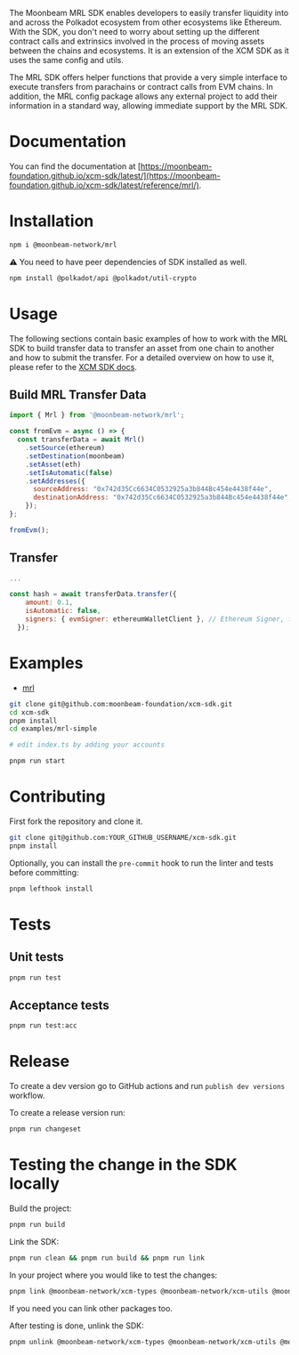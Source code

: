 The Moonbeam MRL SDK enables developers to easily transfer liquidity into and across the Polkadot ecosystem from other ecosystems like Ethereum. With the SDK, you don't need to worry about setting up the different contract calls and extrinsics involved in the process of moving assets between the chains and ecosystems. It is an extension of the XCM SDK as it uses the same config and utils.

The MRL SDK offers helper functions that provide a very simple interface to execute transfers from parachains or contract calls from EVM chains. In addition, the MRL config package allows any external project to add their information in a standard way, allowing immediate support by the MRL SDK.

# Documentation

You can find the documentation at [https://moonbeam-foundation.github.io/xcm-sdk/latest/](https://moonbeam-foundation.github.io/xcm-sdk/latest/reference/mrl/).

# Installation

```bash
npm i @moonbeam-network/mrl
```

:warning: You need to have peer dependencies of SDK installed as well.

```bash
npm install @polkadot/api @polkadot/util-crypto
```

# Usage

The following sections contain basic examples of how to work with the MRL SDK to build transfer data to transfer an asset from one chain to another and how to submit the transfer. For a detailed overview on how to use it, please refer to the [XCM SDK docs](https://moonbeam-foundation.github.io/xcm-sdk/latest/example-usage/mrl).

## Build MRL Transfer Data

```js
import { Mrl } from '@moonbeam-network/mrl';

const fromEvm = async () => {
  const transferData = await Mrl()
    .setSource(ethereum)
    .setDestination(moonbeam)
    .setAsset(eth)
    .setIsAutomatic(false)
    .setAddresses({
      sourceAddress: "0x742d35Cc6634C0532925a3b844Bc454e4438f44e",
      destinationAddress: "0x742d35Cc6634C0532925a3b844Bc454e4438f44e",
    });
};

fromEvm();
```	

## Transfer

```js
...

const hash = await transferData.transfer({
    amount: 0.1,
    isAutomatic: false,
    signers: { evmSigner: ethereumWalletClient }, // Ethereum Signer, for example created with wagmi
  });
```

# Examples

- [mrl](https://github.com/moonbeam-foundation/xcm-sdk/blob/main/examples/mrl-simple)

```bash
git clone git@github.com:moonbeam-foundation/xcm-sdk.git
cd xcm-sdk
pnpm install
cd examples/mrl-simple

# edit index.ts by adding your accounts

pnpm run start
```

# Contributing

First fork the repository and clone it.

```bash
git clone git@github.com:YOUR_GITHUB_USERNAME/xcm-sdk.git
pnpm install
```

Optionally, you can install the `pre-commit` hook to run the linter and tests before committing:

```bash
pnpm lefthook install
```

# Tests

## Unit tests

```bash
pnpm run test
```

## Acceptance tests

```bash
pnpm run test:acc
```

# Release

To create a dev version go to GitHub actions and run `publish dev versions` workflow.

To create a release version run:

```bash
pnpm run changeset
```

# Testing the change in the SDK locally

Build the project:

```bash
pnpm run build
```

Link the SDK:

```bash
pnpm run clean && pnpm run build && pnpm run link
```

In your project where you would like to test the changes:

```bash
pnpm link @moonbeam-network/xcm-types @moonbeam-network/xcm-utils @moonbeam-network/xcm-builder @moonbeam-network/xcm-config @moonbeam-network/xcm-sdk @moonbeam-network/mrl
```

If you need you can link other packages too.

After testing is done, unlink the SDK:

```bash
pnpm unlink @moonbeam-network/xcm-types @moonbeam-network/xcm-utils @moonbeam-network/xcm-builder @moonbeam-network/xcm-config @moonbeam-network/xcm-sdk @moonbeam-network/mrl
```


